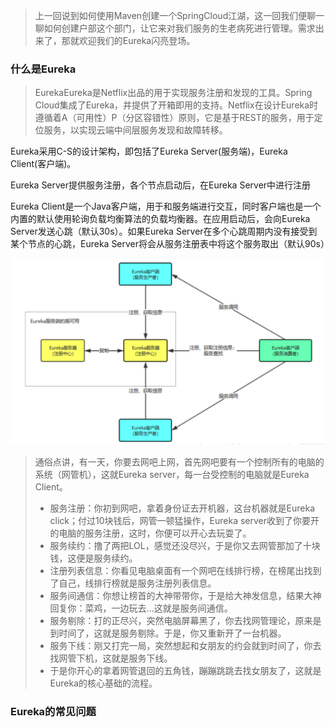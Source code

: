 > 上一回说到如何使用Maven创建一个SpringCloud江湖，这一回我们便聊一聊如何创建户部这个部门，让它来对我们服务的生老病死进行管理。需求出来了，那就欢迎我们的Eureka闪亮登场。

### 什么是Eureka
> EurekaEureka是Netflix出品的用于实现服务注册和发现的工具。Spring Cloud集成了Eureka，并提供了开箱即用的支持。Netflix在设计Eureka时遵循着A（可用性）P（分区容错性）原则，它是基于REST的服务，用于定位服务，以实现云端中间层服务发现和故障转移。

Eureka采用C-S的设计架构，即包括了Eureka Server(服务端)，Eureka Client(客户端)。

Eureka Server提供服务注册，各个节点启动后，在Eureka Server中进行注册

Eureka Client是一个Java客户端，用于和服务端进行交互，同时客户端也是一个内置的默认使用轮询负载均衡算法的负载均衡器。在应用启动后，会向Eureka Server发送心跳（默认30s）。如果Eureka Server在多个心跳周期内没有接受到某个节点的心跳，Eureka Server将会从服务注册表中将这个服务取出（默认90s）

![SpringCloud江湖](./images/02/0-flow.jpg)

> 通俗点讲，有一天，你要去网吧上网，首先网吧要有一个控制所有的电脑的系统（网管机），这就Eureka server，每一台受控制的电脑就是Eureka Client。
> * 服务注册：你初到网吧，拿着身份证去开机器，这台机器就是Eureka click；付过10块钱后，网管一顿猛操作，Eureka server收到了你要开的电脑的服务注册，这时，你便可以开心去玩耍了。
> * 服务续约：撸了两把LOL，感觉还没尽兴，于是你又去网管那加了十块钱，这便是服务续约。
> * 注册列表信息：你看见电脑桌面有一个网吧在线排行榜，在榜尾出找到了自己，线排行榜就是服务注册列表信息。
> * 服务间通信：你想让榜首的大神带带你，于是给大神发信息，结果大神回复你：菜鸡，一边玩去...这就是服务间通信。
> * 服务剔除：打的正尽兴，突然电脑屏幕黑了，你去找网管理论，原来是到时间了，这就是服务剔除。于是，你又重新开了一台机器。
> * 服务下线：刚又打完一局，突然想起和女朋友的约会就到时间了，你去找网管下机，这就是服务下线。
> * 于是你开心的拿着网管退回的五角钱，蹦蹦跳跳去找女朋友了，这就是Eureka的核心基础的流程。

### Eureka的常见问题